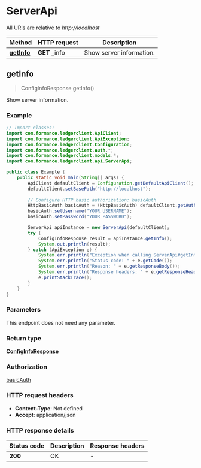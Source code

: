 # ServerApi

All URIs are relative to *http://localhost*

| Method | HTTP request | Description |
|------------- | ------------- | -------------|
| [**getInfo**](ServerApi.md#getInfo) | **GET** _info | Show server information. |



## getInfo

> ConfigInfoResponse getInfo()

Show server information.

### Example

```java
// Import classes:
import com.formance.ledgerclient.ApiClient;
import com.formance.ledgerclient.ApiException;
import com.formance.ledgerclient.Configuration;
import com.formance.ledgerclient.auth.*;
import com.formance.ledgerclient.models.*;
import com.formance.ledgerclient.api.ServerApi;

public class Example {
    public static void main(String[] args) {
        ApiClient defaultClient = Configuration.getDefaultApiClient();
        defaultClient.setBasePath("http://localhost");
        
        // Configure HTTP basic authorization: basicAuth
        HttpBasicAuth basicAuth = (HttpBasicAuth) defaultClient.getAuthentication("basicAuth");
        basicAuth.setUsername("YOUR USERNAME");
        basicAuth.setPassword("YOUR PASSWORD");

        ServerApi apiInstance = new ServerApi(defaultClient);
        try {
            ConfigInfoResponse result = apiInstance.getInfo();
            System.out.println(result);
        } catch (ApiException e) {
            System.err.println("Exception when calling ServerApi#getInfo");
            System.err.println("Status code: " + e.getCode());
            System.err.println("Reason: " + e.getResponseBody());
            System.err.println("Response headers: " + e.getResponseHeaders());
            e.printStackTrace();
        }
    }
}
```

### Parameters

This endpoint does not need any parameter.

### Return type

[**ConfigInfoResponse**](ConfigInfoResponse.md)

### Authorization

[basicAuth](../README.md#basicAuth)

### HTTP request headers

- **Content-Type**: Not defined
- **Accept**: application/json


### HTTP response details
| Status code | Description | Response headers |
|-------------|-------------|------------------|
| **200** | OK |  -  |

